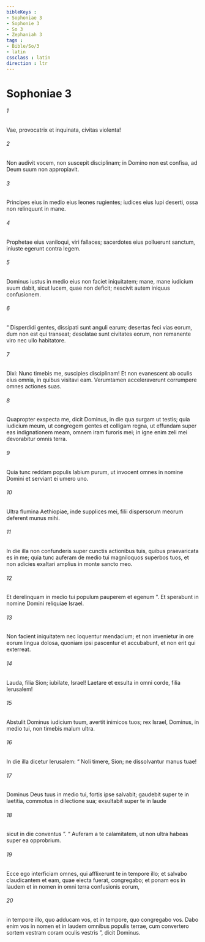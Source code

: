 ```yaml
---
bibleKeys : 
- Sophoniae 3
- Sophonie 3
- So 3
- Zephaniah 3
tags : 
- Bible/So/3
- latin
cssclass : latin
direction : ltr
---
```


# Sophoniae 3

###### 1
Vae, provocatrix et inquinata, civitas violenta!
###### 2
Non audivit vocem, non suscepit disciplinam; in Domino non est confisa, ad Deum suum non appropiavit.
###### 3
Principes eius in medio eius leones rugientes; iudices eius lupi deserti, ossa non relinquunt in mane.
###### 4
Prophetae eius vaniloqui, viri fallaces; sacerdotes eius polluerunt sanctum, iniuste egerunt contra legem.
###### 5
Dominus iustus in medio eius non faciet iniquitatem; mane, mane iudicium suum dabit, sicut lucem, quae non deficit; nescivit autem iniquus confusionem.
###### 6
“ Disperdidi gentes, dissipati sunt anguli earum; desertas feci vias eorum, dum non est qui transeat; desolatae sunt civitates eorum, non remanente viro nec ullo habitatore.
###### 7
Dixi: Nunc timebis me, suscipies disciplinam! Et non evanescent ab oculis eius omnia, in quibus visitavi eam. Verumtamen acceleraverunt corrumpere omnes actiones suas.
###### 8
Quapropter exspecta me, dicit Dominus, in die qua surgam ut testis; quia iudicium meum, ut congregem gentes et colligam regna, ut effundam super eas indignationem meam, omnem iram furoris mei; in igne enim zeli mei devorabitur omnis terra.
###### 9
Quia tunc reddam populis labium purum, ut invocent omnes in nomine Domini et serviant ei umero uno.
###### 10
Ultra flumina Aethiopiae, inde supplices mei, filii dispersorum meorum deferent munus mihi.
###### 11
In die illa non confunderis super cunctis actionibus tuis, quibus praevaricata es in me; quia tunc auferam de medio tui magniloquos superbos tuos, et non adicies exaltari amplius in monte sancto meo.
###### 12
Et derelinquam in medio tui populum pauperem et egenum ”. Et sperabunt in nomine Domini reliquiae Israel.
###### 13
Non facient iniquitatem nec loquentur mendacium; et non invenietur in ore eorum lingua dolosa, quoniam ipsi pascentur et accubabunt, et non erit qui exterreat.
###### 14
Lauda, filia Sion; iubilate, Israel! Laetare et exsulta in omni corde, filia Ierusalem!
###### 15
Abstulit Dominus iudicium tuum, avertit inimicos tuos; rex Israel, Dominus, in medio tui, non timebis malum ultra.
###### 16
In die illa dicetur Ierusalem: “ Noli timere, Sion; ne dissolvantur manus tuae!
###### 17
Dominus Deus tuus in medio tui, fortis ipse salvabit; gaudebit super te in laetitia, commotus in dilectione sua; exsultabit super te in laude
###### 18
sicut in die conventus ”. “ Auferam a te calamitatem, ut non ultra habeas super ea opprobrium.
###### 19
Ecce ego interficiam omnes, qui afflixerunt te in tempore illo; et salvabo claudicantem et eam, quae eiecta fuerat, congregabo; et ponam eos in laudem et in nomen in omni terra confusionis eorum,
###### 20
in tempore illo, quo adducam vos, et in tempore, quo congregabo vos. Dabo enim vos in nomen et in laudem omnibus populis terrae, cum convertero sortem vestram coram oculis vestris ”, dicit Dominus.
